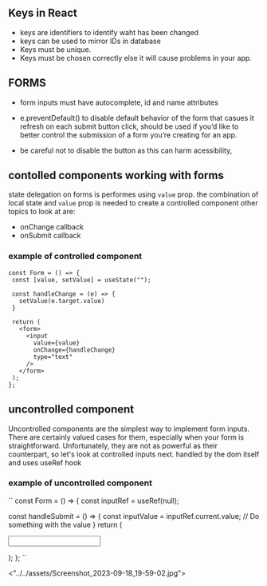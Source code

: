 
## Keys in React
- keys are identifiers to identify waht has been changed
- keys can be used to mirror IDs in database
- Keys must be unique.
- Keys must be chosen correctly else it will cause problems in your app. 



## FORMS

- form inputs must have autocomplete, id and name attributes
- e.preventDefault() to disable default behavior of the form that casues it refresh on each submit button click, 
should be used if you’d like to better control the submission of a form you’re creating for an app.

- be careful not to disable the button as this can harm acessibility,




## contolled components working with forms

state delegation on forms is performes using `value` prop. the combination of local state
and `value` prop is needed to create a controlled component
other topics to look at are:
- onChange callback
- onSubmit callback

### example of controlled component
```
const Form = () => { 
 const [value, setValue] = useState(""); 

 const handleChange = (e) => { 
   setValue(e.target.value) 
 } 

 return ( 
   <form> 
     <input 
       value={value} 
       onChange={handleChange} 
       type="text" 
     /> 
   </form> 
 ); 
};

```


## uncontrolled component

Uncontrolled components are the simplest way to implement form inputs. There are certainly valued cases for them, especially when your form is straightforward. Unfortunately, they are not as powerful as their counterpart, so let's look at controlled inputs next.
handled by the dom itself and uses useRef hook
### example of uncontrolled component
``
const Form = () => { 
 const inputRef = useRef(null); 

 const handleSubmit = () => { 
   const inputValue = inputRef.current.value; 
   // Do something with the value 
 } 
 return ( 
   <form onSubmit={handleSubmit}> 
     <input ref={inputRef} type="text" /> 
   </form> 
 ); 
}; 
``

<"../../assets/Screenshot_2023-09-18_19-59-02.jpg"> 
